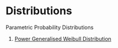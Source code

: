 # Distributions
 Parametric Probability Distributions
 1. [Power Generalised Weibull Distribution](https://rpubs.com/FJRubio/PGW)
